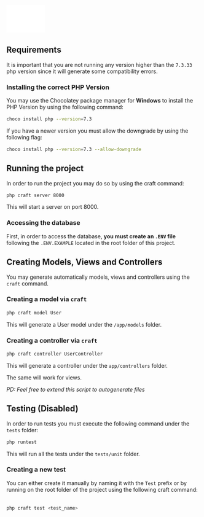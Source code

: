 <img src="resources/assets/logo/SVG/vetcamp_full_ver_w.svg" style="width: 20%; margin: auto; text-align: center"/>

<br>

## Requirements
It is important that you are not running any version higher than the `7.3.33` php version
since it will generate some compatibility errors.

### Installing the correct PHP Version
You may use the Chocolatey package manager for **Windows** to install the PHP Version
by using the following command:
```bash
choco install php --version=7.3
```

If you have a newer version you must allow the downgrade by using the following flag:
```bash
choco install php --version=7.3 --allow-downgrade 
```
## Running the project
In order to run the project you may do so by using the craft command:
```bash
php craft server 8000
```
This will start a server on port 8000.

### Accessing the database
First, in order to access the database, **you must
create an `.ENV` file** following the `.ENV.EXAMPLE` located in the root folder of this project.

## Creating Models, Views and Controllers
You may generate automatically models, views
and controllers using the `craft` command.

### Creating a model via `craft`
```bash
php craft model User
```
This will generate a User model under the 
 `/app/models` folder.

 ### Creating a controller via `craft`
```bash
php craft controller UserController
```
This will generate a controller under the 
`app/controllers` folder.

The same will work for views.

*PD: Feel free to extend this script to autogenerate files*

## Testing (Disabled)
In order to run tests you must execute the following command
under the `tests` folder:
```bash
php runtest
```
This will run all the tests under the `tests/unit` folder.

### Creating a new test
You can either create it manually by naming it with the `Test` prefix or by running on the root folder of the project using the following craft command:
```bash

php craft test <test_name>
```
